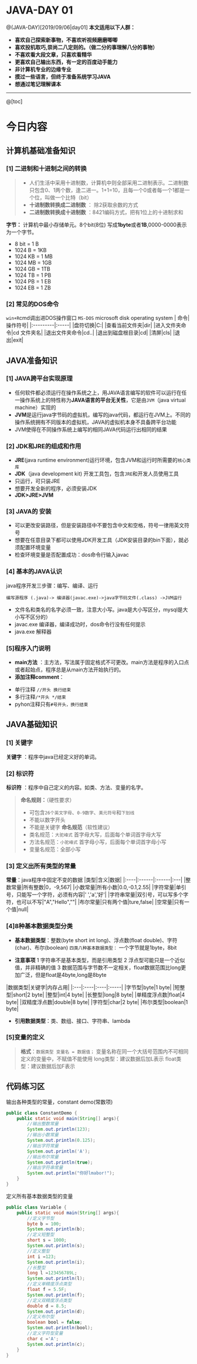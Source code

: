 # JAVA-DAY 01
@(JAVA-DAY)[2019/09/06|day01]
**本文适用以下人群：**

- **喜欢自己探索新事物，不喜欢听视频磨磨唧唧**
- **喜欢投机取巧,崇尚二八定则的。（做二分的事理解八分的事物）**
- **不喜欢看大段文章，只喜欢看精华**
- **更喜欢自己输出东西，有一定的百度动手能力**
- **非计算机专业的边缘专业**
- **摸过一些语言，但终于准备系统学习JAVA**
- **想通过笔记理解课本**


---------
@[toc]
# 今日内容
##  计算机基础准备知识
###  [1] 二进制和十进制之间的转换

>- 人们生活中采用十进制数，计算机中则全部采用二进制表示。二进制数只包含0、1两个数，逢二进一。1+1=10，且每一个0或者每一个1都是一个位，叫做一个比特（bit）
>- **十进制数转换成二进制数**  ：  除2获取余数的方式
>- **二进制数转换成十进制数**  ：8421编码方式，把有1位上的十进制求和

**字节：** 计算机中最小存储单元。8个bit(8位) 写成**1byte**或者**1B**,0000-0000表示为一个字节。
- 8 bit = 1 B
- 1024 B = 1KB
- 1024 KB = 1 MB
- 1024 MB = 1GB
- 1024 GB = 1TB
- 1024 TB = 1 PB
- 1024 PB = 1 EB
- 1024 EB = 1 ZB

### [2] 常见的DOS命令
``win+R``cmd调出进DOS操作窗口
`MS-DOS` microsoft disk operating system
| 命令| 操作符号|
|:---------|:-----|
|盘符切换|C:|
|查看当前文件夹|dir|
|进入文件夹命令|cd 文件夹名|
|退出文件夹命令|cd..|
|退出到磁盘根目录|cd\|
|清屏|cls|
|退出|exit|
## JAVA准备知识
### [1] JAVA跨平台实现原理
- 任何软件都必须运行在操作系统之上，用JAVA语言编写的软件可以运行在任一操作系统上的特性称为**JAVA语言的平台无关性**，它是由``JVM``（java virtual machine）实现的
- **JVM**是运行java字节码的虚拟机，编写的java代码，都运行在JVM上。不同的操作系统拥有不同版本的虚拟机，JAVA的虚拟机本身不具备跨平台功能
- JVM使得在不同操作系统上编写的相同JAVA代码运行出相同的结果
### [2] JDK和JRE的组成和作用
- **JRE**(java runtime environment)运行环境，包含JVM和运行时所需要的`核心类库`
- **JDK**（java development kit) 开发工具包，包含`JRE`和开发人员使用工具
- 只运行，可只装JRE
- 想要开发全新的程序，必须安装JDK
- **JDK>JRE>JVM**
### [3] JAVA的 安装
- 可以更改安装路径，但是安装路径中不要包含中文和空格，符号一律用英文符号
- 想要在任意目录下都可以使用JDK开发工具（JDK安装目录的bin下面），就必须配置环境变量
- 检查环境变量是否配置成功：dos命令行输入javac
### [4] 基本的JAVA认识
java程序开发三步骤：编写、编译、运行
```
编写源程序 (.java)-> 编译器(javac.exe)->java字节码文件(.class) ->JVM运行
```
- 文件名和类名的名字必须一致，注意大小写。java是大小写区分，mysql是大小写不区分的）
- javac.exe 编译器，编译成功时，dos命令行没有任何提示
- java.exe 解释器
### [5]程序入门说明
- **main方法**  ：主方法，写法属于固定格式不可更改。main方法是程序的入口点或者起始点，程序总是从main方法开始执行的。
- **添加注释comment**：
+ 单行注释 `//开头 换行结束`
+ 多行注释`/*开头 */结束`
+ pyhon注释只有`#号开头，换行结束`

## JAVA基础知识
### [1] 关键字
**关键字** ：程序中java已经定义好的单词。
### [2] 标识符
**标识符** ：程序中自己定义的内容。如类、方法、变量的名字。
>   **命名规则：**（硬性要求）
>  -  可包含`26个英文字母`、`0-9数字`、`美元符号`和`下划线`
>  -  不能以数字开头
>  - 不能是关键字
>   **命名规范**（软性建议）
>   - 类名规范：`大驼峰式` 首字母大写，后面每个单词首字母大写
>   - 方法名规范：`小驼峰式` 首字母小写，后面每个单词首字母小写
>   - 变量名规范：全部小写
### [3] 定义出所有类型的常量
**常量**：java程序中固定不变的数据
|类型|含义|数据|
|:----|:------|:------|:---|
|整数常量|所有整数|0，-9,567|
|小数常量|所有小数|0.0,-0.1,2.55|
|字符常量|单引号，只能写一个字符，必须有内容|' ','a','好'|
|字符串常量|双引号，可以写多个字符，也可以不写|"A","Hello",""|
|布尔常量|只有两个值|ture,false|
|空常量|只有一个值|null|
### [4]8种基本数据类型分类
- **基本数据类型**：整数(byte short int long)、浮点数(float double)、字符(char)、布尔(boolean)
`四类八种基本数据类型：`
一个字节就是1byte，8bit
+ **注意事项**
1 字符串不是基本类型，而是引用类型
2 浮点型可能只是一个近似值，并非精确的值
3 数据范围与字节数不一定相关，float数据范围比long更加广泛，但是float是4byte,long是8byte

|数据类型|关键字|内存占用|
|:---|:----|:----|:-----|
|字节型|byte|1 byte|
|短整型|short|2 byte|
|整型|int|4 byte|
|长整型|long|8 byte|
|单精度浮点数|float|4 byte|
|双精度浮点数|double|8 byte|
|字符型|char|2 byte|
|布尔类型|boolean|1 byte|
- **引用数据类型**：类、数组、接口、字符串、lambda
### [5]变量的定义
> **格式**：`数据类型 变量名 = 数据值；` 
> 变量名称在同一个大括号范围内不可相同
> 定义的变量中，不赋值不能使用
> long类型：建议数据后加L表示
> float类型：建议数据后加F表示


## 代码练习区
输出各种类型的常量，constant demo(常数项)
```java
public class ConstantDemo {
    public static void main(String[] args){
        //输出整数常量
        System.out.println(123);
        //输出小数常量
        System.out.println(0.125);
        //输出字符常量
        System.out.println('A');
        //输出布尔常量
        System.out.println(true);
        //输出字符串常量
        System.out.println("你好lmabor!");
    }
}
```
定义所有基本数据类型的变量
```java
public class Variable {
    public static void main(String[] args){
        //定义字节型
        byte b = 100;
        System.out.println(b);
        //定义短整型
        short s = 1000;
        System.out.println(s);
        //定义整型
        int i =123;
        System.out.println(i);
        //长整型
        long l =123456789L;
        System.out.println(l);
        //定义单精度浮点类型
        float f = 5.5F;
        System.out.println(f);
        //定义双精度浮点类型
        double d = 8.5;
        System.out.println(d);
        //定义布尔型
        boolean bool = false;
        System.out.println(bool);
        //定义字符型变量
        char c ='A';
        System.out.println(c);
    }
} 
```